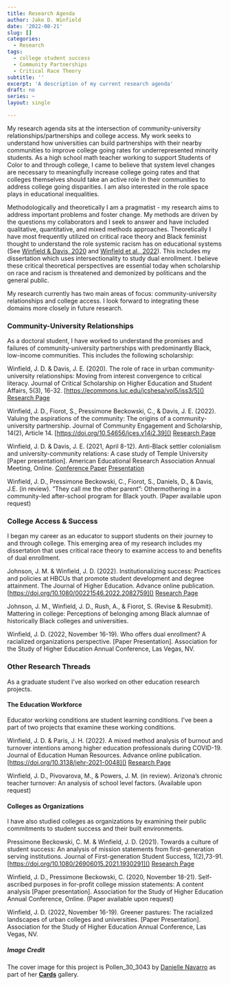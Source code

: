 ```yaml
---
title: Research Agenda
author: Jake D. Winfield
date: '2022-08-21'
slug: []
categories:
  - Research
tags:
  - college student success
  - Community Partnerships
  - Critical Race Theory
subtitle: ''
excerpt: 'A description of my current research agenda'
draft: no
series: ~
layout: single

---
```

My research agenda sits at the intersection of community-university relationships/partnerships and college access. My work seeks to understand how universities can build partnerships with their nearby communities to improve college going rates for underrepresented minority students. As a high school math teacher working to support Students of Color to and through college, I came to believe that system level changes are necessary to meaningfully increase college going rates and that colleges themselves should take an active role in their communities to address college going disparities. I am also interested in the role space plays in educational inequalities. 

Methodologically and theoretically I am a pragmatist - my research aims to address important problems and foster change. My methods are driven by the questions my collaborators and I seek to answer and have included qualitative, quantitative, and mixed methods approaches. Theoretically I have most frequently utilized on critical race theory and Black feminist thought to understand the role systemic racism has on educational systems (See [Winfield & Davis, 2020](https://jakedwinfield.com/blog/jcshesa-2020/) and [Winfield et al., 2022](https://jakedwinfield.com/blog/jces-2022/)). This includes my dissertation which uses intersectionality to study dual enrollment. I believe these critical theoretical perspectives are essential today when scholarship on race and racism is threatened and demonized by politicans and the general public. 

My research currently has two main areas of focus: community-university relationships and college access. I look forward to integrating these domains more closely in future research. 

### Community-University Relationships
As a doctoral student, I have worked to understand the promises and failures of community-university partnerships with predominantly Black, low-income communities. This includes the following scholarship:

Winfield, J. D. & Davis, J. E. (2020). The role of race in urban community-university relationships: Moving from interest convergence to critical literacy. Journal of Critical Scholarship on Higher Education and Student Affairs, 5(3), 16-32. [https://ecommons.luc.edu/jcshesa/vol5/iss3/5]() [Research Page](https://jakedwinfield.com/blog/jcshesa-2020/)

Winfield, J. D., Fiorot, S., Pressimone Beckowski, C., & Davis, J. E. (2022). Valuing the aspirations of the community: The origins of a community-university partnership. Journal of Community Engagement and Scholarship, 14(2), Article 14. [https://doi.org/10.54656/jces.v14i2.39]() [Research Page](https://jakedwinfield.com/blog/jces-2022/)

Winfield, J. D. & Davis, J. E. (2021, April 8-12). Anti-Black settler colonialism and university-community relations: A case study of Temple University [Paper presentation]. American Educational Research Association Annual Meeting, Online. [Conference Paper](https://drive.google.com/file/d/1rSvUAD2q-37nD4tM3AMMJDFFdqvl6Q2q/view?usp=sharing) [Presentation](https://aera21-aera.ipostersessions.com/?s=D1-25-98-DD-61-79-05-3E-85-17-D6-D4-E2-BD-C5-91)

Winfield, J. D., Pressimone Beckowski, C., Fiorot, S., Daniels, D., & Davis, J.E. (in review). “They call me the other parent”: Othermothering in a community-led after-school program for Black youth. (Paper available upon request)

### College Access & Success
I began my career as an educator to support students on their journey to and through college. This emerging area of my research includes my dissertation that uses critical race theory to examine access to and benefits of dual enrollment. 

Johnson, J. M. & Winfield, J. D. (2022). Institutionalizing success: Practices and policies at HBCUs that promote student development and degree attainment. The Journal of Higher Education. Advance online publication. [https://doi.org/10.1080/00221546.2022.2082759]() [Research Page](https://jakedwinfield.com/blog/jhe-2022/)

Johnson, J. M., Winfield, J. D., Rush, A., & Fiorot, S. (Revise & Resubmit). Mattering in college: Perceptions of belonging among Black alumnae of historically Black colleges and universities. 

Winfield, J. D. (2022, November 16-19). Who offers dual enrollment? A racialized organizations perspective. [Paper Presentation]. Association for the Study of Higher Education Annual Conference, Las Vegas, NV.

### Other Research Threads

As a graduate student I've also worked on other education research projects. 

#### The Education Workforce
Educator working conditions are student learning conditions. I've been a part of two projects that examine these working conditions. 

Winfield, J. D. & Paris, J. H. (2022). A mixed method analysis of burnout and turnover intentions among higher education professionals during COVID-19.  Journal of Education Human Resources. Advance online publication. [https://doi.org/10.3138/jehr-2021-0048]() [Research Page](https://jakedwinfield.com/blog/covid-working-conditions/) 

Winfield, J. D., Pivovarova, M., & Powers, J. M. (in review). Arizona’s chronic teacher turnover: An analysis of school level factors. (Available upon request)

#### Colleges as Organizations
I have also studied colleges as organizations by examining their public commitments to student success and their built environments. 

Pressimone Beckowski, C. M. & Winfield, J. D. (2021). Towards a culture of student success: An analysis of mission statements from first-generation serving institutions. Journal of First-generation Student Success, 1(2),73-91. [https://doi.org/10.1080/26906015.2021.1930291]() [Research Page](https://jakedwinfield.com/blog/fgss-2021/)

Winfield, J. D., Pressimone Beckowski, C. (2020, November 18-21). Self-ascribed purposes in for-profit college mission statements: A content analysis [Paper presentation]. Association for the Study of Higher Education Annual Conference, Online. (Paper available upon request)

Winfield, J. D. (2022, November 16-19). Greener pastures: The racialized landscapes of urban colleges and universities. [Paper Presentation]. Association for the Study of Higher Education Annual Conference, Las Vegas, NV.

##### Image Credit
The cover image for this project is Pollen_30_3043 by [Danielle Navarro](https://twitter.com/djnavarro) as part of her [**Cards**](https://art.djnavarro.net/gallery/cards/) gallery.
